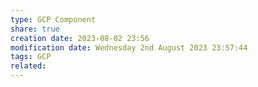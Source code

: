 ```yaml
---
type: GCP Component 
share: true
creation date: 2023-08-02 23:56
modification date: Wednesday 2nd August 2023 23:57:44
tags: GCP
related:
---
```



